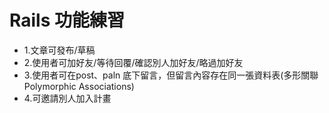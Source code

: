 # Rails 功能練習

- 1.文章可發布/草稿
- 2.使用者可加好友/等待回覆/確認別人加好友/略過加好友
- 3.使用者可在post、paln 底下留言，但留言內容存在同一張資料表(多形關聯Polymorphic Associations)
- 4.可邀請別人加入計畫